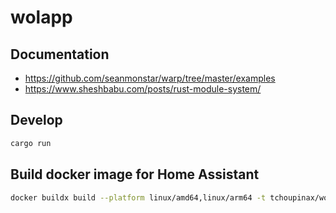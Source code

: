 # wolapp

## Documentation

- https://github.com/seanmonstar/warp/tree/master/examples
- https://www.sheshbabu.com/posts/rust-module-system/

## Develop

```bash
cargo run
```

## Build docker image for Home Assistant

```bash
docker buildx build --platform linux/amd64,linux/arm64 -t tchoupinax/wolapp:v0.0.3-rc1 .
```
